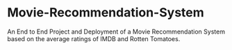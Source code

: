 # Movie-Recommendation-System
An End to End Project and Deployment of a Movie Recommendation System based on the average ratings of IMDB and Rotten Tomatoes.
